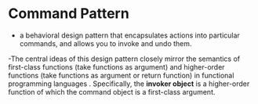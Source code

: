 # Command Pattern

- a behavioral design pattern that encapsulates actions into particular commands, and allows you to invoke and undo them.

-The central ideas of this design pattern closely mirror the semantics of first-class functions (take functions as argument) and higher-order functions (take functions as argument or return function) in functional programming languages . Specifically, the **invoker object** is a higher-order function of which the command object is a first-class argument.
